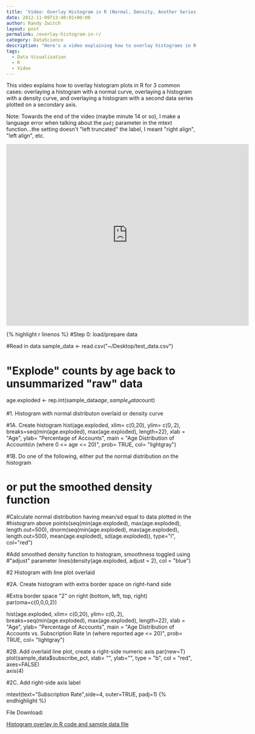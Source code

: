 ```yaml
---
title: 'Video: Overlay Histogram in R (Normal, Density, Another Series)'
date: 2012-11-09T13:40:01+00:00
author: Randy Zwitch
layout: post
permalink: /overlay-histogram-in-r/
category: DataScience
description: "Here's a video explaining how to overlay histograms in R. Three examples: histogram with normal curve, density curve, and second series on right side axis"
tags:
  - Data Visualization
  - R
  - Video
---
```

This video explains how to overlay histogram plots in R for 3 common cases: overlaying a histogram with a normal curve, overlaying a histogram with a density curve, and overlaying a histogram with a second data series plotted on a secondary axis.

Note: Towards the end of the video (maybe minute 14 or so), I make a language error when talking about the `padj` parameter in the mtext function...the setting doesn't "left truncated" the label, I meant "right align", "left align", etc.

<iframe width="640" height="480" src="http://www.youtube.com/embed/C67KNai92Mo" frameborder="0" allowfullscreen></iframe>

{% highlight r linenos %}
#Step 0:  load/prepare data

#Read in data
sample_data <- read.csv("~/Desktop/test_data.csv")

# "Explode" counts by age back to unsummarized "raw" data
age.exploded <- rep.int(sample_data$age, sample_data$count)


#1. Histogram with normal distributon overlaid or density curve


#1A.  Create histogram
hist(age.exploded, xlim= c(0,20), ylim= c(0,.2), breaks=seq(min(age.exploded),
  max(age.exploded), length=22), xlab = "Age", ylab= "Percentage of Accounts",
  main = "Age Distribution of Accounts\n (where 0 <= age <= 20)",
  prob= TRUE, col= "lightgray")

#1B.  Do one of the following, either put the normal distribution on the histogram
#     or put the smoothed density function

#Calculate normal distribution having mean/sd equal to data plotted in the
#histogram above
points(seq(min(age.exploded), max(age.exploded), length.out=500),
       dnorm(seq(min(age.exploded), max(age.exploded), length.out=500),
             mean(age.exploded), sd(age.exploded)), type="l", col="red")

#Add smoothed density function to histogram, smoothness toggled using
#"adjust" parameter
lines(density(age.exploded, adjust = 2), col = "blue")

#2 Histogram with line plot overlaid

#2A.  Create histogram with extra border space on right-hand side

#Extra border space "2" on right  (bottom, left, top, right)
par(oma=c(0,0,0,2))

hist(age.exploded, xlim= c(0,20), ylim= c(0,.2),
     breaks=seq(min(age.exploded), max(age.exploded), length=22), xlab = "Age",
     ylab= "Percentage of Accounts", main = "Age Distribution of Accounts vs. Subscription Rate \n (where reported age <= 20)",
     prob= TRUE, col= "lightgray")

#2B.  Add overlaid line plot, create a right-side numeric axis
par(new=T)
plot(sample_data$subscribe_pct, xlab= "", ylab="", type = "b", col = "red", axes=FALSE)  
axis(4)

#2C.  Add right-side axis label

mtext(text="Subscription Rate",side=4, outer=TRUE, padj=1)
{% endhighlight %}

File Download:

<a title="Histogram overlay in R" href="http://randyzwitch.com/wp-content/uploads/2012/11/histogram-overlay-r.zip" target="_blank">Histogram overlay in R code and sample data file</a>
